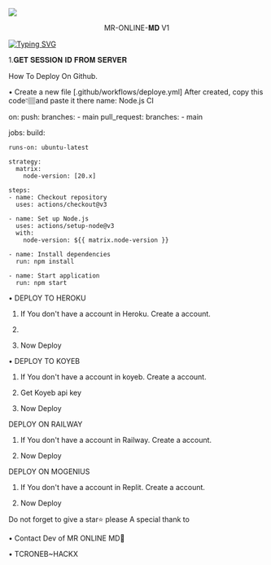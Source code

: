 <a><img src='https://imgur.com/tB6NTSu.gif'/></a><a>
<p align="center">                                              MR-ONLINE-𝐌𝐃 V1

</p>


<p align="center"> 
  <a href="https://whatsapp.com/channel/0029Vafg8mVLtOj6eAvlZO0w"><p
<a href="https://git.io/typing-svg"><img src="https://readme-typing-svg.demolab.com?font=Fira+Code&pause=1000&random=false&width=435&lines=THIS+IS+MR-ONLINE MD+MADE+IN+ZIMBABWE+🇿🇼🔥" alt="Typing SVG" /></a>


1.𝐆𝐄𝐓 𝐒𝐄𝐒𝐒𝐈𝐎𝐍 𝐈𝐃 𝐅𝐑𝐎𝐌 𝐒𝐄𝐑𝐕𝐄𝐑


How To Deploy On Github.


• Create a new file [.github/workflows/deploye.yml] After created, copy this code👇🏽and paste it there
name: Node.js CI

on:
  push:
    branches:
      - main
  pull_request:
    branches:
      - main

jobs:
  build:

    runs-on: ubuntu-latest

    strategy:
      matrix:
        node-version: [20.x]

    steps:
    - name: Checkout repository
      uses: actions/checkout@v3

    - name: Set up Node.js
      uses: actions/setup-node@v3
      with:
        node-version: ${{ matrix.node-version }}

    - name: Install dependencies
      run: npm install

    - name: Start application
      run: npm start

• DEPLOY TO HEROKU

1. If You don't have a account in Heroku. Create a account.  

2.  
3. Now Deploy  

• DEPLOY TO KOYEB

1. If You don't have a account in koyeb. Create a account.  

2. Get Koyeb api key
3. Now Deploy  

DEPLOY ON RAILWAY

1. If You don't have a account in Railway. Create a account.  

2. Now Deploy  

DEPLOY ON MOGENIUS

1. If You don't have a account in Replit. Create a account.  

2. Now Deploy  

Do not forget to give a star⭐️ please
A special thank to


• Contact Dev of MR ONLINE MD🤪  

• TCRONEB~HACKX
